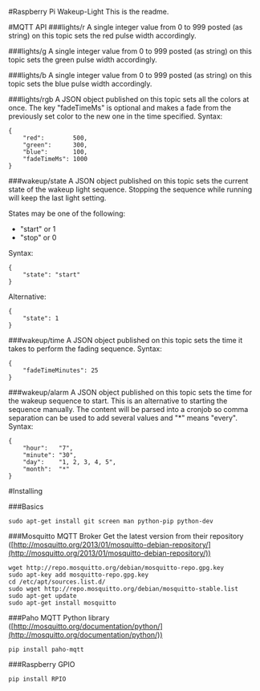 #Raspberry Pi Wakeup-Light
This is the readme.

#MQTT API
###lights/r
A single integer value from 0 to 999 posted (as string) on this topic sets the red pulse width accordingly.

###lights/g
A single integer value from 0 to 999 posted (as string) on this topic sets the green pulse width accordingly.

###lights/b
A single integer value from 0 to 999 posted (as string) on this topic sets the blue pulse width accordingly.

###lights/rgb
A JSON object published on this topic sets all the colors at once. The key "fadeTimeMs" is optional and makes a fade from the previously set color to the new one in the time specified. Syntax:

	{
		"red":        500, 
		"green":      300, 
		"blue":       100,
		"fadeTimeMs": 1000
	}

###wakeup/state
A JSON object published on this topic sets the current state of the wakeup light sequence. Stopping the sequence while running will keep the last light setting.

States may be one of the following:

- "start" or 1
- "stop" or 0

Syntax:

	{
		"state": "start"
	}

Alternative:

	{
		"state": 1
	}

###wakeup/time
A JSON object published on this topic sets the time it takes to perform the fading sequence. Syntax:

	{
		"fadeTimeMinutes": 25
	}

###wakeup/alarm
A JSON object published on this topic sets the time for the wakeup sequence to start. This is an alternative to starting the sequence manually. The content will be parsed into a cronjob so comma separation can be used to add several values and "*" means "every". Syntax:

	{
		"hour":   "7", 
		"minute": "30", 
		"day": 	  "1, 2, 3, 4, 5",
		"month":  "*"
	}


#Installing

###Basics

	sudo apt-get install git screen man python-pip python-dev

###Mosquitto MQTT Broker
Get the latest version from their repository
([http://mosquitto.org/2013/01/mosquitto-debian-repository/](http://mosquitto.org/2013/01/mosquitto-debian-repository/))

```
wget http://repo.mosquitto.org/debian/mosquitto-repo.gpg.key
sudo apt-key add mosquitto-repo.gpg.key
cd /etc/apt/sources.list.d/
sudo wget http://repo.mosquitto.org/debian/mosquitto-stable.list
sudo apt-get update
sudo apt-get install mosquitto
```

###Paho MQTT Python library
([http://mosquitto.org/documentation/python/](http://mosquitto.org/documentation/python/))

	pip install paho-mqtt


###Raspberry GPIO

	pip install RPIO

